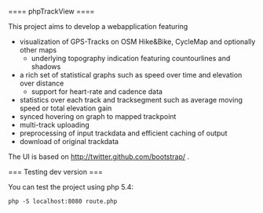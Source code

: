 ==== phpTrackView ====

This project aims to develop a webapplication featuring
  * visualization of GPS-Tracks on OSM Hike&Bike, CycleMap and optionally other maps
    * underlying topography indication featuring countourlines and shadows
  * a rich set of statistical graphs such as speed over time and elevation over distance
    * support for heart-rate and cadence data
  * statistics over each track and tracksegment such as average moving speed or total elevation gain
  * synced hovering on graph to mapped trackpoint
  * multi-track uploading
  * preprocessing of input trackdata and efficient caching of output
  * download of original trackdata

The UI is based on http://twitter.github.com/bootstrap/ .

=== Testing dev version ===

You can test the project using php 5.4:

    php -S localhost:8080 route.php

